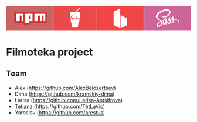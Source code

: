 ![Banner](./banner.png)

# Filmoteka project

## Team

- Alex (https://github.com/AlexBelozertsev)
- Dima (https://github.com/kramskiy-dima)
- Larisa (https://github.com/Larisa-Antsifrova)
- Tetiana (https://github.com/TetLaVic)
- Yaroslav (https://github.com/arestus)

